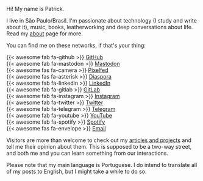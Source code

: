 Hi! My name is Patrick.

I live in São Paulo/Brasil. I'm passionate about technology (I study and write about it), music, books, leatherworking and deep conversations about life. Read my [about](/en/about) page for more.

You can find me on these networks, if that's your thing:

{{< awesome fab fa-github >}} [GitHub](https://github.com/pckcml)  
{{< awesome fab fa-mastodon >}} [Mastodon](https://mastodon.social/@patrickcamillo)  
{{< awesome fas fa-camera >}} [Pixelfed](https://pixelfed.social/patrickcamillo)  
{{< awesome fas fa-asterisk >}} [Diaspora](https://wk3.org/people/b55df8008f55013bd1cf00163e73147f)  
{{< awesome fab fa-linkedin >}} [LinkedIn](https://www.linkedin.com/in/patrickcamillo/)  
{{< awesome fab fa-gitlab >}} [GitLab](https://gitlab.com/pckcml)  
{{< awesome fab fa-instagram >}} [Instagram](https://www.instagram.com/patrickcamillo_/)  
{{< awesome fab fa-twitter >}} [Twitter](https://twitter.com/patrickcamillo_)  
{{< awesome fab fa-telegram >}} [Telegram](https://t.me/patrickcamillo)  
{{< awesome fab fa-youtube >}} [YouTube](https://www.youtube.com/c/PatrickCamillo)  
{{< awesome fab fa-spotify >}} [Spotify](https://open.spotify.com/user/31nk7asusyvagli4tqubzad3755y)  
{{< awesome fas fa-envelope >}} [Email](mailto:patrick.camillo@outlook.com)  

Visitors are more than welcome to check out my [articles and projects](/en/blog) and tell me their opinion about them. This is supposed to be a two-way street, and both me and you can learn something from our interactions.

Please note that my main language is Portuguese. I do intend to translate all of my posts to English, but I might take a while to do so.